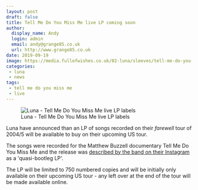 ```yaml
---
layout: post
draft: false
title: Tell Me Do You Miss Me live LP coming soon
author:
  display_name: Andy
  login: admin
  email: andy@grange85.co.uk
  url: http://www.grange85.co.uk
date: 2019-09-19
image: https://media.fullofwishes.co.uk/02-luna/sleeves/tell-me-do-you-miss-me-lp-label-comp.jpg
categories:
 - luna
 - news
tags:
 - tell me do you miss me
 - live
---
```

<figure class="caption aligncenter"><img src="https://media.fullofwishes.co.uk/02-luna/sleeves/tell-me-do-you-miss-me-lp-label-comp.jpg" alt="Luna - Tell Me Do You Miss Me live LP labels" /><figcaption class="caption-text">Luna - Tell Me Do You Miss Me live LP labels</figcaption></figure>

Luna have announced than an LP of songs recorded on their _farewell_ tour of 2004/5 will be available to buy on their upcoming US tour.

The songs were recorded for the Matthew Buzzell documentary Tell Me Do You Miss Me and the release was [described by the band on their Instagram](https://www.instagram.com/p/B2mHJ0GFY8d/?utm_source=ig_web_copy_link) as a 'quasi-bootleg LP'.

The LP will be limited to 750 numbered copies and will be initially only available on their upcoming US tour - any left over at the end of the tour will be made available online.

